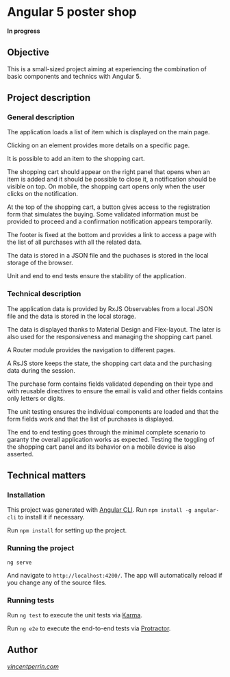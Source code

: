 # Angular 5 poster shop

**In progress**

## Objective

This is a small-sized project aiming at experiencing the combination of basic components and technics with Angular 5.

## Project description

### General description

The application loads a list of item which is displayed on the main page.

Clicking on an element provides more details on a specific page.

It is possible to add an item to the shopping cart.

The shopping cart should appear on the right panel that opens when an item is added and it should be possible to close it, a notification should be visible on top. On mobile, the shopping cart opens only when the user clicks on the notification.

At the top of the shopping cart, a button gives access to the registration form that simulates the buying. Some validated information must be provided to proceed and a confirmation notification appears temporarily.

The footer is fixed at the bottom and provides a link to access a page with the list of all purchases with all the related data.

The data is stored in a JSON file and the puchases is stored in the local storage of the browser.

Unit and end to end tests ensure the stability of the application.

### Technical description

The application data is provided by RxJS Observables from a local JSON file and the data is stored in the local storage.

The data is displayed thanks to Material Design and Flex-layout. The later is also used for the responsiveness and managing the shopping cart panel.

A Router module provides the navigation to different pages.

A RsJS store keeps the state, the shopping cart data and the purchasing data during the session.

The purchase form contains fields validated depending on their type and with reusable directives to ensure the email is valid and other fields contains only letters or digits.

The unit testing ensures the individual components are loaded and that the form fields work and that the list of purchases is displayed.

The end to end testing goes through the minimal complete scenario to garanty the overall application works as expected. Testing the toggling of the shopping cart panel and its behavior on a mobile device is also asserted.

## Technical matters

### Installation

This project was generated with [Angular CLI](https://github.com/angular/angular-cli). Run `npm install -g angular-cli` to install it if necessary.

Run `npm install` for setting up the project.

### Running the project

    ng serve

And navigate to `http://localhost:4200/`. The app will automatically reload if you change any of the source files.

### Running tests

Run `ng test` to execute the unit tests via [Karma](https://karma-runner.github.io).

Run `ng e2e` to execute the end-to-end tests via [Protractor](http://www.protractortest.org/).

## Author

*[vincentperrin.com](https://vincentperrin.com)*
